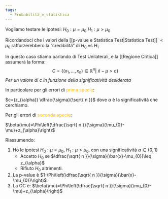 ```yaml
---
tags:
  - Probabilità_e_statistica
---
```


Vogliamo testare le ipotesi:
$H_{0}:\mu=\mu_{0}$
$H_{1}:\mu>\mu_{0}$

Ricordandoci che i valori della [[p-value e Statistica Test|Statistica Test]] $<\mu_{0}$ rafforzerebbero la “credibilità” di $H_{0}$ vs $H_{1}$

In questo caso stiamo parlando di Test Unilaterali, e la [[Regione Critica]] assumerà la forma:
$$C=\{(x_{1},\dots ,x_{n})\in \mathbb{R}^n|\ \bar{x}-\mu>c\}$$
*Per un valore di c in funzione della significatività desiderata*

In particolare per gli errori di <font color="#ffc000">prima specie</font>:

$c=(z_{\alpha}) \dfrac{\sigma}{\sqrt{ n }}$ dove $\alpha$ è la significatività che cerchiamo.

Per gli errori di <font color="#ffc000">seconda specie</font>:

$\beta(\mu)=\Phi\left(\dfrac{\sqrt{ n }}{\sigma}(\mu_{0}-\mu)+z_{\alpha}\right)$

Riassumendo:

1. Ho le ipotesi $H_{0}:\mu=\mu_{0}$, $H_{1}:\mu>\mu_{0}$, con una significatività $\alpha\in(0,1)$
	- Accetto $H_{0}$ se $\dfrac{\sqrt{ n }}{\sigma}(\bar{x}-\mu_{0})\leq z_{\alpha}$
	- Rifiuto $H_{0}$ altrimenti.
2. La p-value è $1-\Phi\left(\dfrac{\sqrt{ n }}{\sigma}(\bar{x}-\mu_{0})\right)$
3. La OC è: $\beta(\mu)=\Phi\left(\dfrac{\sqrt{ n }}{\sigma}(\mu_{0}-\mu)+z_{\alpha}\right)$